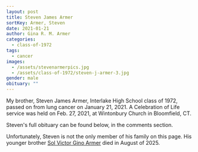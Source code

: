 ```yaml
---
layout: post
title: Steven James Armer
sortKey: Armer, Steven
date: 2021-01-21
author: Gina R. M. Armer
categories:
  - class-of-1972
tags:
  - cancer
images:
  - /assets/stevenarmerpics.jpg
  - /assets/class-of-1972/steven-j-armer-3.jpg
gender: male
obituary: ""
---
```

My brother, Steven James Armer, Interlake High School class of 1972, passed on from lung cancer on January 21, 2021. A Celebration of Life service was held on Feb. 27, 2021, at Wintonbury Church in Bloomfield, CT.

S﻿teven's full obituary can be found below, in the comments section.

Unfortunately, Steven is not the only member of his family on this page. His younger brother [Sol Victor Gino Armer](https://ihsmemorial.org/class-of-1981/sol-victor-gino-victor-armer/) died in August of 2025.
